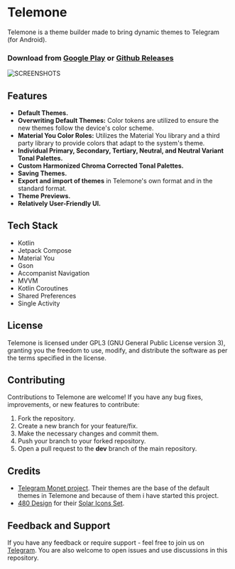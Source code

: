 # Telemone

Telemone is a theme builder made to bring dynamic themes to Telegram (for Android).

### Download from [Google Play](https://play.google.com/store/apps/details?id=com.number869.telemone&hl=en "Google Play") or [Github Releases](https://github.com/Number869/TeleMone/releases "Github Releases")

![SCREENSHOTS](https://github.com/Number869/TeleMone/assets/52751853/7bb2bc44-9cdb-401e-9759-b249f785eef7)

## Features
- **Default Themes.**
- **Overwriting Default Themes:** Color tokens are utilized to ensure the new themes follow the device's color scheme.
- **Material You Color Roles:** Utilizes the Material You library and a third party library to provide colors that adapt to the system's theme.
- **Individual Primary, Secondary, Tertiary, Neutral, and Neutral Variant Tonal Palettes.**
- **Custom Harmonized Chroma Corrected Tonal Palettes.**
- **Saving Themes.**
- **Export and import of themes** in Telemone's own format and in the standard format.
- **Theme Previews.**
- **Relatively User-Friendly UI.**

## Tech Stack
- Kotlin
- Jetpack Compose
- Material You
- Gson
- Accompanist Navigation
- MVVM
- Kotlin Coroutines
- Shared Preferences
- Single Activity


## License

Telemone is licensed under GPL3 (GNU General Public License version 3), granting you the freedom to use, modify, and distribute the software as per the terms specified in the license.

## Contributing

Contributions to Telemone are welcome! If you have any bug fixes, improvements, or new features to contribute:

1. Fork the repository.
2. Create a new branch for your feature/fix.
3. Make the necessary changes and commit them.
4. Push your branch to your forked repository.
5. Open a pull request to the **dev** branch of the main repository.

## Credits
- [Telegram Monet project](https://github.com/c3r5b8/Telegram-Monet "Telegram Monet project"). Their themes are the base of the default themes in Telemone and because of them i have started this project.
- [480 Design](https://www.figma.com/@480design "480 Design") for their [Solar Icons Set](https://www.figma.com/community/file/1166831539721848736/Solar-Icons-Set "Solar Icons Set").

## Feedback and Support

If you have any feedback or require support - feel free to join us on [Telegram](https://t.me/Number869Community "Telegram"). You are also welcome to open issues and use discussions in this repository.
